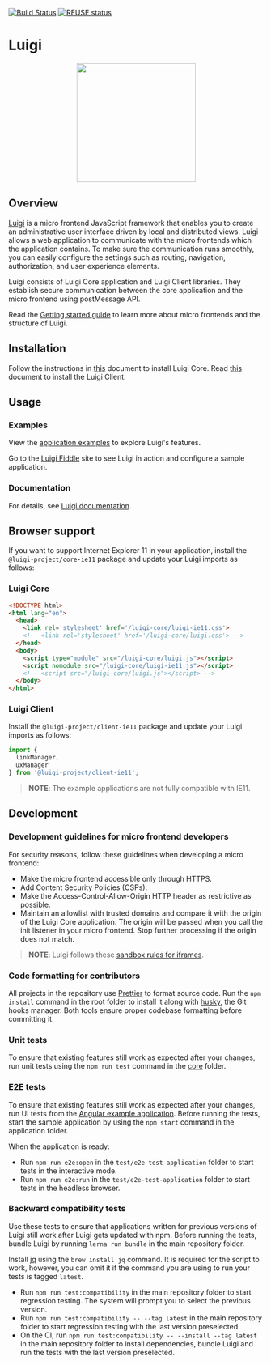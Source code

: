 [![Build Status](https://travis-ci.org/SAP/luigi.svg?branch=master)](https://travis-ci.org/SAP/luigi)
[![REUSE status](https://api.reuse.software/badge/github.com/SAP/luigi)](https://api.reuse.software/info/github.com/SAP/luigi)
# Luigi
<p align="center">
 <img src="https://raw.githubusercontent.com/sap/luigi/master/logo.png" width="235">
</p>

## Overview

[Luigi](https://luigi-project.io) is a micro frontend JavaScript framework that enables you to create an administrative user interface driven by local and distributed views. Luigi allows a web application to communicate with the micro frontends which the application contains. To make sure the communication runs smoothly, you can easily configure the settings such as routing, navigation, authorization, and user experience elements.

Luigi consists of Luigi Core application and Luigi Client libraries. They establish secure communication between the core application and the micro frontend using postMessage API.

Read the [Getting started guide](docs/getting-started.md) to learn more about micro frontends and the structure of Luigi.

## Installation

Follow the instructions in [this](docs/application-setup.md) document to install Luigi Core. Read [this](client/README.md) document to install the Luigi Client.


## Usage

### Examples

View the [application examples](core/examples) to explore Luigi's features.

Go to the [Luigi Fiddle](https://fiddle.luigi-project.io) site to see Luigi in action and configure a sample application.

### Documentation

For details, see [Luigi documentation](docs/README.md).

## Browser support

If you want to support Internet Explorer 11 in your application, install the `@luigi-project/core-ie11` package and update your Luigi imports as follows:
### Luigi Core
```html
<!DOCTYPE html>
<html lang="en">
  <head>
    <link rel='stylesheet' href='/luigi-core/luigi-ie11.css'>
    <!-- <link rel='stylesheet' href='/luigi-core/luigi.css'> -->
  </head>
  <body>
    <script type="module" src="/luigi-core/luigi.js"></script>
    <script nomodule src="/luigi-core/luigi-ie11.js"></script>
    <!-- <script src="/luigi-core/luigi.js"></script> -->
  </body>
</html>
```

### Luigi Client
Install the `@luigi-project/client-ie11` package and update your Luigi imports as follows:
```javascript
import {
  linkManager,
  uxManager
} from '@luigi-project/client-ie11';
```

> **NOTE**: The example applications are not fully compatible with IE11.

## Development

### Development guidelines for micro frontend developers

For security reasons, follow these guidelines when developing a micro frontend:

- Make the micro frontend accessible only through HTTPS.
- Add Content Security Policies (CSPs).
- Make the Access-Control-Allow-Origin HTTP header as restrictive as possible.
- Maintain an allowlist with trusted domains and compare it with the origin of the Luigi Core application. The origin will be passed when you call the init listener in your micro frontend. Stop further processing if the origin does not match.


> **NOTE**: Luigi follows these [sandbox rules for iframes](https://github.com/SAP/luigi/blob/af1deebb392dcec6490f72576e32eb5853a894bc/core/src/utilities/helpers/iframe-helpers.js#L140).


### Code formatting for contributors

All projects in the repository use [Prettier](https://prettier.io) to format source code. Run the `npm install` command in the root folder to install it along with [husky](https://github.com/typicode/husky), the Git hooks manager. Both tools ensure proper codebase formatting before committing it.

### Unit tests

To ensure that existing features still work as expected after your changes, run unit tests using the `npm run test` command in the [core](/core) folder.

### E2E tests

To ensure that existing features still work as expected after your changes, run UI tests from the [Angular example application](/test/e2e-test-application). Before running the tests, start the sample application by using the `npm start` command in the application folder.

When the application is ready:

- Run `npm run e2e:open` in the `test/e2e-test-application` folder to start tests in the interactive mode.
- Run `npm run e2e:run` in the `test/e2e-test-application` folder to start tests in the headless browser.

### Backward compatibility tests

Use these tests to ensure that applications written for previous versions of Luigi still work after Luigi gets updated with npm. Before running the tests, bundle Luigi by running `lerna run bundle` in the main repository folder.

Install [jq](https://stedolan.github.io/jq/) using the `brew install jq` command. It is required for the script to work, however, you can omit it if the command you are using to run your tests is tagged `latest`.

- Run `npm run test:compatibility` in the main repository folder to start regression testing. The system will prompt you to select the previous version.
- Run `npm run test:compatibility -- --tag latest` in the main repository folder to start regression testing with the last version preselected.
- On the CI, run `npm run test:compatibility -- --install --tag latest` in the main repository folder to install dependencies, bundle Luigi and run the tests with the last version preselected.
